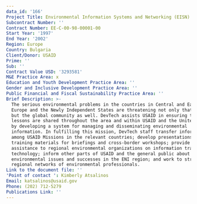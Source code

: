 ```yaml
---
data_id: '166'
Project Title: Environmental Information Systems and Networking (EISN)
Subcontract Number: ''
Contract Number: EE-C-00-98-00001-00
Start Year: '1997'
End Year: '2002'
Region: Europe
Country: Bulgaria
Client/Donor: USAID
Prime: ''
Sub: ''
Contract Value USD: '3293581'
M&E Practice Area: x
Education and Youth Development Practice Area: ''
Gender and Inclusive Development Practice Area: ''
Public Financial and Fiscal Sustainability Practice Area: ''
Brief Description: >-
  The serious environmental problems in the countries in Central and Eastern
  Europe and the Newly Independent States are threatening not only that region
  but the global community as well. DevTech assists USAID in ensuring that
  lessons are shared throughout the area and within USAID and the United States
  by developing a system for managing and disseminating environmental
  information. In fulfilling this mission, DevTech staff transfer information
  among USAID Missions in the relevant countries; develop presentations and
  training materials for briefings and cross-border workshops; provide technical
  assistance to regional environmental organizations on information transfer
  technology; inform other parts of USAID and the general public about
  environmental issues and successes in the ENI region; and work to strengthen
  regional networks of environmental professionals.
Link to the document file: ''
'Point of contact ': Kimberly Atsalinos
Email: katsalinos@usaid.gov
Phone: (202) 712-5279
Publications Link: ''
---
```

